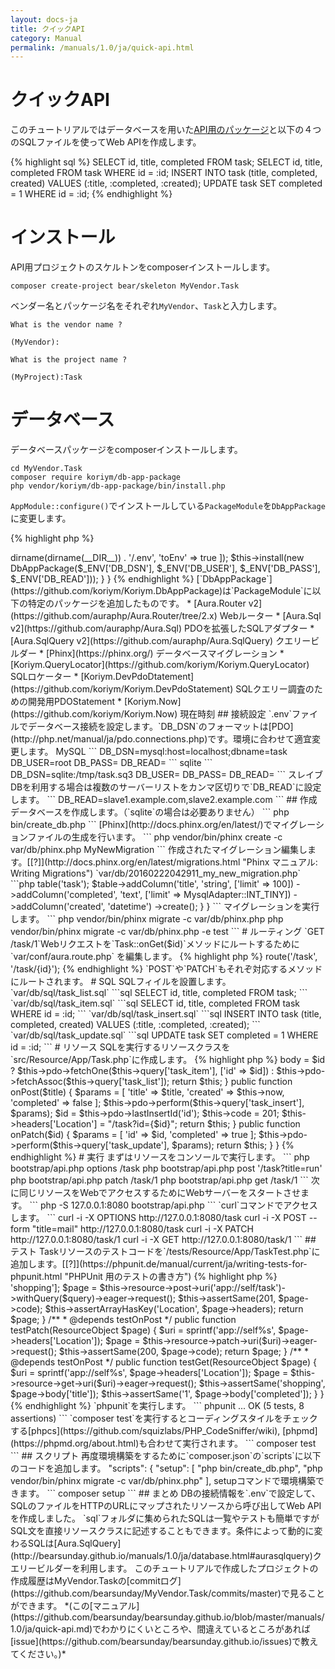 ```yaml
---
layout: docs-ja
title: クイックAPI
category: Manual
permalink: /manuals/1.0/ja/quick-api.html
---
```



# クイックAPI


このチュートリアルではデータベースを用いた[API用のパッケージ](https://github.com/koriym/Koriym.DbAppPackage)と以下の４つのSQLファイルを使ってWeb APIを作成します。

{% highlight sql %}
SELECT id, title, completed FROM task;
SELECT id, title, completed FROM task WHERE id = :id;
INSERT INTO task (title, completed, created) VALUES (:title, :completed, :created);
UPDATE task SET completed = 1 WHERE id = :id;
{% endhighlight %}

# インストール

API用プロジェクトのスケルトンをcomposerインストールします。　

```
composer create-project bear/skeleton MyVendor.Task
```

ベンダー名とパッケージ名をそれぞれ`MyVendor`、`Task`と入力します。

```
What is the vendor name ?

(MyVendor):

What is the project name ?

(MyProject):Task
```

# データベース

データベースパッケージをcomposerインストールします。

```
cd MyVendor.Task
composer require koriym/db-app-package
php vendor/koriym/db-app-package/bin/install.php
```

`AppModule::configure()`でインストールしている`PackageModule`を`DbAppPackage`に変更します。


{% highlight php %}
<?php
class AppModule extends AbstractModule
{
    /**
     * {@inheritdoc}
     */
    protected function configure()
    {
        Dotenv::load([
            'filepath' => dirname(dirname(__DIR__)) . '/.env',
            'toEnv' => true
        ]);
        $this->install(new DbAppPackage($_ENV['DB_DSN'], $_ENV['DB_USER'], $_ENV['DB_PASS'], $_ENV['DB_READ']));
    }
}
{% endhighlight %}

[`DbAppPackage`](https://github.com/koriym/Koriym.DbAppPackage)は`PackageModule`に以下の特定のパッケージを追加したものです。


* [Aura.Router v2](https://github.com/auraphp/Aura.Router/tree/2.x) Webルーター
* [Aura.Sql v2](https://github.com/auraphp/Aura.Sql) PDOを拡張したSQLアダプター
* [Aura.SqlQuery v2](https://github.com/auraphp/Aura.SqlQuery) クエリービルダー
* [Phinx](https://phinx.org/) データベースマイグレーション
* [Koriym.QueryLocator](https://github.com/koriym/Koriym.QueryLocator) SQLロケーター
* [Koriym.DevPdoDtatement](https://github.com/koriym/Koriym.DevPdoStatement) SQLクエリー調査のための開発用PDOStatement
* [Koriym.Now](https://github.com/koriym/Koriym.Now) 現在時刻

## 接続設定

`.env`ファイルでデータベース接続を設定します。`DB_DSN`のフォーマットは[PDO](http://php.net/manual/ja/pdo.connections.php)です。環境に合わせて適宜変更します。


MySQL

```
DB_DSN=mysql:host=localhost;dbname=task
DB_USER=root
DB_PASS=
DB_READ=
```

sqlite

```
DB_DSN=sqlite:/tmp/task.sq3
DB_USER=
DB_PASS=
DB_READ=
```

スレイブDBを利用する場合は複数のサーバーリストをカンマ区切りで`DB_READ`に設定します。

```
DB_READ=slave1.example.com,slave2.example.com
```

## 作成

データベースを作成します。（`sqlite`の場合は必要ありません）


```
php bin/create_db.php
```

[Phinx](http://docs.phinx.org/en/latest/)でマイグレーションファイルの生成を行います。

```
php vendor/bin/phinx create -c var/db/phinx.php MyNewMigration  
```

作成されたマイグレーション編集します。[[?]](http://docs.phinx.org/en/latest/migrations.html "Phinx マニュアル: Writing Migrations")

`var/db/20160222042911_my_new_migration.php`

```php
<?php
use Phinx\Migration\AbstractMigration;
use Phinx\Db\Adapter\MysqlAdapter;

class MyNewMigration extends AbstractMigration
{
    public function change()
    {
        // create the table
        $table = $this->table('task');
        $table->addColumn('title', 'string', ['limit' => 100])
            ->addColumn('completed', 'text', ['limit' => MysqlAdapter::INT_TINY])
            ->addColumn('created', 'datetime')
            ->create();
    }
}
```

マイグレーションを実行します。

```
php vendor/bin/phinx migrate -c var/db/phinx.php
php vendor/bin/phinx migrate -c var/db/phinx.php -e test
```

# ルーティング

`GET /task/1`Webリクエストを`Task::onGet($id)`メソッドにルートするために`var/conf/aura.route.php`
を編集します。


{% highlight php %}
<?php
/** @var $router \BEAR\Package\Provide\Router\AuraRoute */
$router->route('/task', '/task/{id}');
{% endhighlight %}

`POST`や`PATCH`もそれぞ対応するメソッドにルートされます。

# SQL

SQLフィイルを設置します。

`var/db/sql/task_list.sql`

```sql
SELECT id, title, completed FROM task;
```
`var/db/sql/task_item.sql`

```sql
SELECT id, title, completed FROM task WHERE id = :id;
```

`var/db/sql/task_insert.sql`

```sql
INSERT INTO task (title, completed, created) VALUES (:title, :completed, :created);
```

`var/db/sql/task_update.sql`

```sql
UPDATE task SET completed = 1 WHERE id = :id;
```

# リソース

SQLを実行するリソースクラスを`src/Resource/App/Task.php`に作成します。

{% highlight php %}
<?php

namespace MyVendor\Task\Resource\App;

use BEAR\Resource\ResourceObject;
use Koriym\Now\NowInject;
use Koriym\QueryLocator\QueryLocatorInject;
use Ray\AuraSqlModule\AuraSqlInject;

class Task extends ResourceObject
{
    use AuraSqlInject;
    use NowInject;
    use QueryLocatorInject;

    public function onGet($id = null)
    {
        $this->body = $id ?
            $this->pdo->fetchOne($this->query['task_item'], ['id' => $id]) :
            $this->pdo->fetchAssoc($this->query['task_list']);

        return $this;
    }

    public function onPost($title)
    {
        $params = [
            'title' => $title,
            'created' => $this->now,
            'completed' => false
        ];
        $this->pdo->perform($this->query['task_insert'], $params);
        $id = $this->pdo->lastInsertId('id');
        $this->code = 201;
        $this->headers['Location'] = "/task?id={$id}";

        return $this;
    }

    public function onPatch($id)
    {
        $params = [
            'id' => $id,
            'completed' => true
        ];
        $this->pdo->perform($this->query['task_update'], $params);

        return $this;
    }
}
{% endhighlight %}

# 実行

まずはリソースをコンソールで実行します。

```
php bootstrap/api.php options /task
php bootstrap/api.php post '/task?title=run'
php bootstrap/api.php patch /task/1
php bootstrap/api.php get /task/1
```

次に同じリソースをWebでアクセスするためにWebサーバーをスタートさせます。

```
php -S 127.0.0.1:8080 bootstrap/api.php
```

`curl`コマンドでアクセスします。

```
curl -i -X OPTIONS http://127.0.0.1:8080/task
curl -i -X POST --form "title=mail" http://127.0.0.1:8080/task
curl -i -X PATCH http://127.0.0.1:8080/task/1
curl -i -X GET http://127.0.0.1:8080/task/1
```

## テスト

Taskリソースのテストコードを`/tests/Resource/App/TaskTest.php`に追加します。[[?]](https://phpunit.de/manual/current/ja/writing-tests-for-phpunit.html "PHPUnit 用のテストの書き方")

{% highlight php %}
<?php

namespace MyVendor\Task\Resource\Page;

use BEAR\Resource\ResourceObject;
use Koriym\DbAppPackage\AbstractDatabaseTestCase;

class TaskTest extends AbstractDatabaseTestCase
{
    public function testOnPost()
    {
        $query = ['title' => 'shopping'];
        $page = $this->resource->post->uri('app://self/task')->withQuery($query)->eager->request();
        $this->assertSame(201, $page->code);
        $this->assertArrayHasKey('Location', $page->headers);

        return $page;
    }

    /**
     * @depends testOnPost
     */
    public function testPatch(ResourceObject $page)
    {
        $uri = sprintf('app://self%s', $page->headers['Location']);
        $page = $this->resource->patch->uri($uri)->eager->request();
        $this->assertSame(200, $page->code);

        return $page;
    }

    /**
     * @depends testOnPost
     */
    public function testGet(ResourceObject $page)
    {
        $uri = sprintf('app://self%s', $page->headers['Location']);
        $page = $this->resource->get->uri($uri)->eager->request();
        $this->assertSame('shopping', $page->body['title']);
        $this->assertSame('1', $page->body['completed']);
    }
}
{% endhighlight %}

`phpunit`を実行します。

```
phpunit

...
OK (5 tests, 8 assertions)
```

`composer test`を実行するとコーディングスタイルをチェックする[phpcs](https://github.com/squizlabs/PHP_CodeSniffer/wiki), [phpmd](https://phpmd.org/about.html)も合わせて実行されます。

```
composer test
```

## スクリプト

再度環境構築をするために`composer.json`の`scripts`に以下のコードを追加します。

    "scripts": {
        "setup": [
            "php bin/create_db.php",
            "php vendor/bin/phinx migrate -c var/db/phinx.php"
        ],

setupコマンドで環境構築できます。

```
composer setup
```

## まとめ

DBの接続情報を`.env`で設定して、SQLのファイルをHTTPのURLにマップされたリソースから呼び出してWeb APIを作成しました。

`sql`フォルダに集められたSQLは一覧やテストも簡単ですがSQL文を直接リソースクラスに記述することもできます。条件によって動的に変わるSQLは[Aura.SqlQuery](http://bearsunday.github.io/manuals/1.0/ja/database.html#aurasqlquery)クエリービルダーを利用します。

このチュートリアルで作成したプロジェクトの作成履歴はMyVendor.Taskの[commitログ](https://github.com/bearsunday/MyVendor.Task/commits/master)で見ることができます。

*(この[マニュアル](https://github.com/bearsunday/bearsunday.github.io/blob/master/manuals/1.0/ja/quick-api.md)でわかりにくいところや、間違えているところがあれば[issue](https://github.com/bearsunday/bearsunday.github.io/issues)で教えてください。)*
